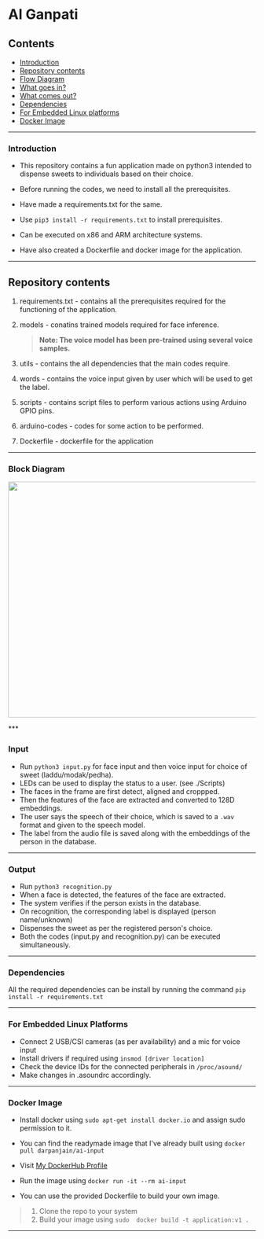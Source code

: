 # AI Ganpati 

## Contents

- [Introduction](#introduction)
- [Repository contents](#repository-contents)
- [Flow Diagram](#block-diagram)
- [What goes in?](#input)
- [What comes out?](#output)
- [Dependencies](#dependencies)
- [For Embedded Linux platforms](#for-embedded-linux-platforms)
- [Docker Image](#docker-image)
***

### Introduction

- This repository contains a fun application made on python3 intended to dispense sweets to individuals based on their choice.

- Before running the codes, we need to install all the prerequisites. 

- Have made a requirements.txt for the same. 

- Use ``` pip3 install -r requirements.txt ``` to install prerequisites.

- Can be executed on x86 and ARM architecture systems.

- Have also created a Dockerfile and docker image for the application. 
***


## Repository contents

1. requirements.txt - contains all the prerequisites required for the functioning of the application.

2. models - conatins trained models required for face inference.
	>  **Note: The voice model has been pre-trained using several voice samples.**

3. utils - contains the all dependencies that the main codes require.

4. words - contains the voice input given by user which will be used to get the label.

5. scripts - contains script files to perform various actions using Arduino GPIO pins. 

6. arduino-codes - codes for some action to be performed. 

7. Dockerfile - dockerfile for the application 
***

### Block Diagram

<p align="center">
  <img src="https://github.com/darpan-jain/ai-gan-master/blob/master/overview.png" width="640px" height="480px"/></p>
***

### Input

 - Run `python3 input.py` for face input and then voice input for choice of sweet (laddu/modak/pedha).
 - LEDs can be used to display the status to a user. (see ./Scripts)
 - The faces in the frame are first detect, aligned and croppped.
 - Then the features of the face are extracted and converted to 128D embeddings.
 - The user says the speech of their choice, which is saved to a `.wav` format and given to the speech model.
 - The label from the audio file is saved along with the embeddings of the person in the database.
 
 ***

### Output

- Run `python3 recognition.py `
- When a face is detected, the features of the face are extracted.
- The system verifies if the person exists in the database.
- On recognition, the corresponding label is displayed (person name/unknown)
- Dispenses the sweet as per the registered person's choice.
- Both the codes (input.py and recognition.py) can be executed simultaneously. 

***

### Dependencies

All the required dependencies can be install by running the command `pip install -r requirements.txt`
***

### For Embedded Linux Platforms

- Connect 2 USB/CSI cameras (as per availability) and a mic for voice input
- Install drivers if required using ```insmod [driver location]```
- Check the device IDs for the connected peripherals in ```/proc/asound/```
- Make changes in .asoundrc accordingly.
***

### Docker Image

- Install docker using ```sudo apt-get install docker.io``` and assign sudo permission to it.

- You can find the readymade image that I've already built using ``` docker pull darpanjain/ai-input ```

- Visit [My DockerHub Profile](https://hub.docker.com/u/darpanjain/ "DockerHub Profile darpan-jain")

- Run the image using ``` docker run -it --rm ai-input ```

- You can use the provided Dockerfile to build your own image.

> 1. Clone the repo to your system
> 2. Build your image using ``` sudo  docker build -t application:v1 . ```
***
